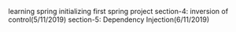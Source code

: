 learning spring
initializing first spring project
section-4: inversion of control(5/11/2019)
section-5: Dependency Injection(6/11/2019)